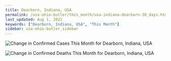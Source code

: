 ```yaml
---
title: Dearborn, Indiana, USA
permalink: /usa-ohio-butler/this_month/usa-indiana-dearborn-30_days.html
last_updated: Aug 1, 2021
keywords: ["Dearborn, Indiana, USA", "This Month"]
sidebar: usa-ohio-butler_sidebar
---
```


![Change in Confirmed Cases This Month for Dearborn, Indiana, USA](/covid_tracker/images/graphs/usa-indiana-dearborn-delta_confirmed-30_days_graph.png)

![Change in Confirmed Deaths This Month for Dearborn, Indiana, USA](/covid_tracker/images/graphs/usa-indiana-dearborn-delta_deaths-30_days_graph.png)
